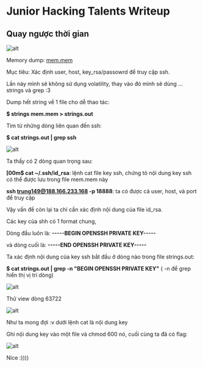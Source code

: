 # Junior Hacking Talents Writeup
## Quay ngược thời gian

![alt](https://github.com/ngovinhhuy/CTF_writeup/raw/main/Junior%20Hacking%20TalentsJ/Forensics/Quaynguocthoigian/Screenshot_2021-09-06%20Junior%20Hacking%20Talents%20B%E1%BA%A3ng%20THPT.png)

Memory dump: [mem.mem](https://drive.google.com/file/d/1G2Ndl58ypp_Uz8Zq1nBXVkh3qyDEcHIo/view?usp=sharing)

Mục tiêu: Xác định user, host, key_rsa/passowrd để truy cập ssh.

Lần này mình sẽ không sử dụng volatility, thay vào đó mình sẽ dùng ... strings và grep :3 

Dump hết string về 1 file cho dễ thao tác:

**$ strings mem.mem > strings.out**

Tìm từ những dòng liên quan đến ssh:

**$ cat strings.out | grep ssh**

![alt](https://github.com/ngovinhhuy/CTF_writeup/raw/main/Junior%20Hacking%20TalentsJ/Forensics/Quaynguocthoigian/Screenshot_2021-09-05_18_51_11.png)

Ta thấy có 2 dòng quan trọng sau:

**[00m$ cat ~/.ssh/id_rsa**: lệnh cat file key ssh, chứng tỏ nội dung key ssh có thể được lưu trong file mem.mem này

**ssh trung149@188.166.233.168 -p 18888**: ta có được cả user, host, và port để truy cập

Vậy vấn đề còn lại ta chỉ cần xác định nội dung của file id_rsa.

Các key của shh có 1 format chung,

Dòng đầu luôn là: **-----BEGIN OPENSSH PRIVATE KEY-----**

và dòng cuối là:  **-----END OPENSSH PRIVATE KEY-----**

Ta xác định nội dung của key ssh bắt đầu ở dòng nào trong file strings.out:

**$ cat strings.out | grep -n "BEGIN OPENSSH PRIVATE KEY"**  ( -n để grep hiển thị vị trí dòng)

![alt](https://github.com/ngovinhhuy/CTF_writeup/raw/main/Junior%20Hacking%20TalentsJ/Forensics/Quaynguocthoigian/Screenshot_2021-09-05_19-03-22.png)

Thử view dòng 63722

![alt](https://github.com/ngovinhhuy/CTF_writeup/raw/main/Junior%20Hacking%20TalentsJ/Forensics/Quaynguocthoigian/Screenshot_2021-09-05_19-34-40.png)

Như ta mong đợi :v dưới lệnh cat là nội dung key

Ghi nội dung key vào một file và chmod 600 nó, cuối cùng ta đã có flag:

![alt](https://github.com/ngovinhhuy/CTF_writeup/raw/main/Junior%20Hacking%20TalentsJ/Forensics/Quaynguocthoigian/Screenshot_2021-09-05_20-32-33.png)

Nice :))))







